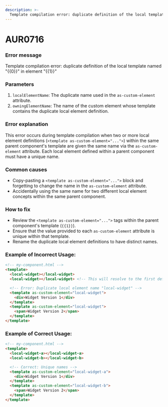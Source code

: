 ```yaml
---
description: >-
  Template compilation error: duplicate definition of the local template named "xxxx" in element "yyyy"
---
```


# AUR0716

### **Error message**

Template compilation error: duplicate definition of the local template named "{{0}}" in element "{{1}}"

### **Parameters**

1.  `localElementName`: The duplicate name used in the `as-custom-element` attribute.
2.  `owningElementName`: The name of the custom element whose template contains the duplicate local element definition.

### Error explanation

This error occurs during template compilation when two or more local element definitions (`<template as-custom-element="...">`) within the same parent component's template are given the same name via the `as-custom-element` attribute. Each local element defined within a parent component must have a unique name.

### Common causes

-   Copy-pasting a `<template as-custom-element="...">` block and forgetting to change the name in the `as-custom-element` attribute.
-   Accidentally using the same name for two different local element concepts within the same parent component.

### How to fix

-   Review the `<template as-custom-element="...">` tags within the parent component's template (`{{1}}`).
-   Ensure that the value provided to each `as-custom-element` attribute is unique within that template.
-   Rename the duplicate local element definitions to have distinct names.

### Example of Incorrect Usage:

```html
<!-- my-component.html -->
<template>
  <local-widget></local-widget>
  <local-widget></local-widget> <!-- This will resolve to the first definition -->

  <!-- Error: Duplicate local element name "local-widget" -->
  <template as-custom-element="local-widget">
    <div>Widget Version 1</div>
  </template>
  <template as-custom-element="local-widget">
    <span>Widget Version 2</span>
  </template>
</template>
```

### Example of Correct Usage:

```html
<!-- my-component.html -->
<template>
  <local-widget-a></local-widget-a>
  <local-widget-b></local-widget-b>

  <!-- Correct: Unique names -->
  <template as-custom-element="local-widget-a">
    <div>Widget Version 1</div>
  </template>
  <template as-custom-element="local-widget-b">
    <span>Widget Version 2</span>
  </template>
</template>
```
